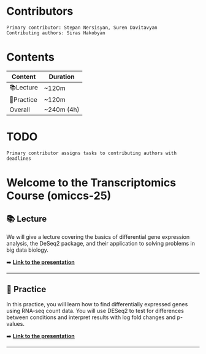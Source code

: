   # Contributors
    Primary contributor: Stepan Nersisyan, Suren Davitavyan
    Contributing authors: Siras Hakobyan
  # Contents
| Content | Duration |
|----------|----------|
| 📚Lecture  | ~120m  |
| 🧰Practice  | ~120m  |
| Overall  | ~240m (4h)  |

  # TODO
    Primary contributor assigns tasks to contributing authors with deadlines

# Welcome to the Transcriptomics Course (omiccs-25)

## 📚 Lecture

We will give a lecture covering the basics of differential gene expression analysis, the DeSeq2 package, and their application to solving problems in big data biology.

➡️ **[Link to the presentation]()**

---

## 🧰 Practice

In this practice, you will learn how to find differentially expressed genes using RNA-seq count data. You will use DESeq2 to test for differences between conditions and interpret results with log fold changes and p-values.

➡️ **[Link to the presentation](https://docs.google.com/presentation/d/1Q-kH2b7tVQWlsNbOMMSBRgaV5apPos2axDYLrwrFP5o/edit?usp=sharing)**

---
